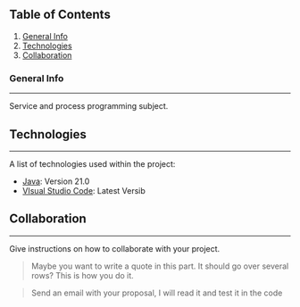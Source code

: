 ## Table of Contents
1. [General Info](#general-info)
2. [Technologies](#technologies)
3. [Collaboration](#collaboration)


### General Info
***
Service and process programming subject.

## Technologies
***
A list of technologies used within the project:
* [Java](https://www.java.com/es/): Version 21.0 
* [VIsual Studio Code](https://code.visualstudio.com/): Latest Versib
  
## Collaboration
***
Give instructions on how to collaborate with your project.
> Maybe you want to write a quote in this part. 
> It should go over several rows?
> This is how you do it.

> Send an email with your proposal, I will read it and test it in the code


